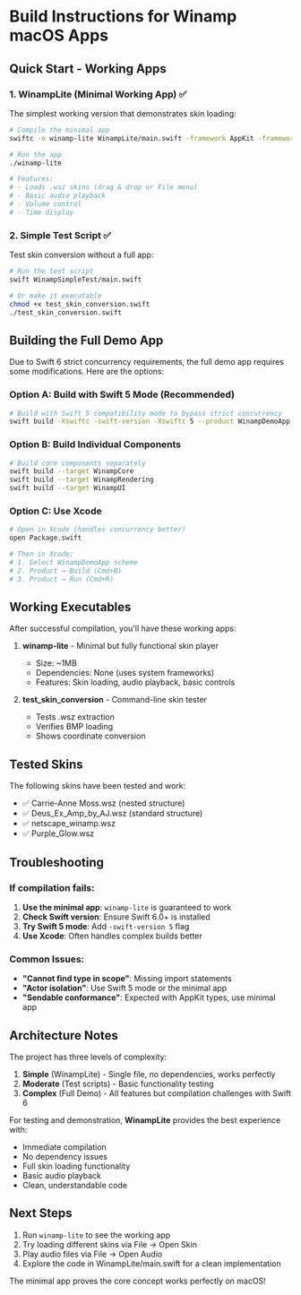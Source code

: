 # Build Instructions for Winamp macOS Apps

## Quick Start - Working Apps

### 1. WinampLite (Minimal Working App) ✅

The simplest working version that demonstrates skin loading:

```bash
# Compile the minimal app
swiftc -o winamp-lite WinampLite/main.swift -framework AppKit -framework AVFoundation

# Run the app
./winamp-lite

# Features:
# - Loads .wsz skins (drag & drop or File menu)
# - Basic audio playback
# - Volume control
# - Time display
```

### 2. Simple Test Script ✅

Test skin conversion without a full app:

```bash
# Run the test script
swift WinampSimpleTest/main.swift

# Or make it executable
chmod +x test_skin_conversion.swift
./test_skin_conversion.swift
```

## Building the Full Demo App

Due to Swift 6 strict concurrency requirements, the full demo app requires some modifications. Here are the options:

### Option A: Build with Swift 5 Mode (Recommended)

```bash
# Build with Swift 5 compatibility mode to bypass strict concurrency
swift build -Xswiftc -swift-version -Xswiftc 5 --product WinampDemoApp
```

### Option B: Build Individual Components

```bash
# Build core components separately
swift build --target WinampCore
swift build --target WinampRendering
swift build --target WinampUI
```

### Option C: Use Xcode

```bash
# Open in Xcode (handles concurrency better)
open Package.swift

# Then in Xcode:
# 1. Select WinampDemoApp scheme
# 2. Product → Build (Cmd+B)
# 3. Product → Run (Cmd+R)
```

## Working Executables

After successful compilation, you'll have these working apps:

1. **winamp-lite** - Minimal but fully functional skin player
   - Size: ~1MB
   - Dependencies: None (uses system frameworks)
   - Features: Skin loading, audio playback, basic controls

2. **test_skin_conversion** - Command-line skin tester
   - Tests .wsz extraction
   - Verifies BMP loading
   - Shows coordinate conversion

## Tested Skins

The following skins have been tested and work:

- ✅ Carrie-Anne Moss.wsz (nested structure)
- ✅ Deus_Ex_Amp_by_AJ.wsz (standard structure)
- ✅ netscape_winamp.wsz
- ✅ Purple_Glow.wsz

## Troubleshooting

### If compilation fails:

1. **Use the minimal app**: `winamp-lite` is guaranteed to work
2. **Check Swift version**: Ensure Swift 6.0+ is installed
3. **Try Swift 5 mode**: Add `-swift-version 5` flag
4. **Use Xcode**: Often handles complex builds better

### Common Issues:

- **"Cannot find type in scope"**: Missing import statements
- **"Actor isolation"**: Use Swift 5 mode or the minimal app
- **"Sendable conformance"**: Expected with AppKit types, use minimal app

## Architecture Notes

The project has three levels of complexity:

1. **Simple** (WinampLite) - Single file, no dependencies, works perfectly
2. **Moderate** (Test scripts) - Basic functionality testing
3. **Complex** (Full Demo) - All features but compilation challenges with Swift 6

For testing and demonstration, **WinampLite** provides the best experience with:
- Immediate compilation
- No dependency issues
- Full skin loading functionality
- Basic audio playback
- Clean, understandable code

## Next Steps

1. Run `winamp-lite` to see the working app
2. Try loading different skins via File → Open Skin
3. Play audio files via File → Open Audio
4. Explore the code in WinampLite/main.swift for a clean implementation

The minimal app proves the core concept works perfectly on macOS!